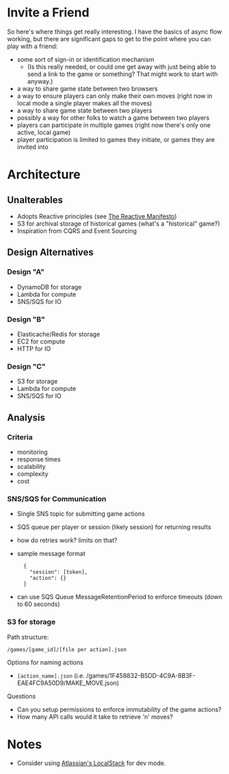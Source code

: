 # Invite a Friend

So here's where things get really interesting. I have the basics of async flow
working, but there are significant gaps to get to the point where you can play
with a friend:

- some sort of sign-in or identification mechanism
  - (Is this really needed, or could one get away with just being able to
     send a link to the game or something? That might work to start with
     anyway.)
- a way to share game state between two browsers
- a way to ensure players can only make their own moves (right now in local
  mode a single player makes all the moves)
- a way to share game state between two players
- possibly a way for other folks to watch a game between two players
- players can participate in multiple games (right now there's only one active,
  local game)
- player participation is limited to games they initiate, or games they are
  invited into


# Architecture


## Unalterables
- Adopts Reactive principles (see [The Reactive Manifesto](http://www.reactivemanifesto.org/))
- S3 for archival storage of historical games (what's a "historical" game?)
- Inspiration from CQRS and Event Sourcing

## Design Alternatives

### Design "A"
- DynamoDB for storage
- Lambda for compute
- SNS/SQS for IO

### Design "B"
- Elasticache/Redis for storage
- EC2 for compute
- HTTP for IO

### Design "C"
- S3 for storage
- Lambda for compute
- SNS/SQS for IO

## Analysis
### Criteria
- monitoring
- response times
- scalability
- complexity
- cost

### SNS/SQS for Communication
- Single SNS topic for submitting game actions
- SQS queue per player or session (likely session) for returning results

- how do retries work? limits on that?

- sample message format

        {
          "session": [token],
          "action": {}
        }

- can use SQS Queue MessageRetentionPeriod to enforce timeouts (down to 60
  seconds)


### S3 for storage

Path structure:

    /games/[game_id]/[file per action].json


Options for naming actions

- ```[action_name].json``` (i.e. /games/1F458832-B5DD-4C9A-8B3F-EAE4FC9A50D9/MAKE_MOVE.json)

Questions

- Can you setup permissions to enforce immutability of the game actions?
- How many API calls would it take to retrieve 'n' moves?

# Notes
- Consider using [Atlassian's LocalStack](https://github.com/atlassian/localstack)
  for dev mode.
